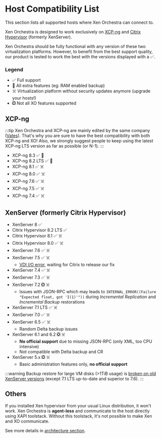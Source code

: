 # Host Compatibility List

This section lists all supported hosts where Xen Orchestra can connect to.

Xen Orchestra is designed to work exclusively on [XCP-ng](https://xcp-ng.org/) and [Citrix Hypervisor](https://www.citrix.com/products/citrix-hypervisor/) (formerly XenServer).

Xen Orchestra should be fully functional with any version of these two virtualization platforms. However, to benefit from the best support quality, our product is tested to work the best with the versions displayed with a ✅.

### Legend

- ✅ Full support
- 🚀 All extra features (eg: RAM enabled backup)
- ☠️ Virtualization platform without security updates anymore (upgrade your hosts!)
- ❎ Not all XO features supported

## XCP-ng

:::tip
Xen Orchestra and XCP-ng are mainly edited by the same company ([Vates](https://vates.tech)). That's why you are sure to have the best compatibility with both XCP-ng and XO! Also, we strongly suggest people to keep using the latest XCP-ng LTS version as far as possible (or N-1).
:::

- XCP-ng 8.3 ✅ 🚀
- XCP-ng 8.2 LTS ✅ 🚀
- XCP-ng 8.1 ✅ ☠️
- XCP-ng 8.0 ✅ ☠️
- XCP-ng 7.6 ✅ ☠️
- XCP-ng 7.5 ✅ ☠️
- XCP-ng 7.4 ✅ ☠️

## XenServer (formerly Citrix Hypervisor)

- XenServer 8 ✅
- Citrix Hypervisor 8.2 LTS ✅
- Citrix Hypervisor 8.1 ✅ ☠️
- Citrix Hypervisor 8.0 ✅ ☠️
- XenServer 7.6 ✅ ☠️
- XenServer 7.5 ✅ ☠️
  - [VDI I/O error](https://bugs.xenserver.org/browse/XSO-873), waiting for Citrix to release our fix
- XenServer 7.4 ✅ ☠️
- XenServer 7.3 ✅ ☠️
- XenServer 7.2 ❎ ☠️
  - Issues with JSON-RPC which may leads to `INTERNAL_ERROR((Failure "Expected float, got 'I(1)'"))` during _Incremental Replication_ and _Incremental Backup_ restorations
- XenServer 7.1 LTS ✅ ☠️
- XenServer 7.0 ✅ ☠️
- XenServer 6.5 ✅ ☠️
  - Random Delta backup issues
- XenServer 6.1 and 6.2 ❎ ☠️
  - **No official support** due to missing JSON-RPC (only XML, too CPU intensive)
  - Not compatible with Delta backup and CR
- XenServer 5.x ❎ ☠️
  - Basic administration features only, **no official support**

:::warning
Backup restore for large VM disks (>1TiB usage) is [broken on old XenServer versions](https://bugs.xenserver.org/browse/XSO-868) (except 7.1 LTS up-to-date and superior to 7.6).
:::

## Others

If you installed Xen hypervisor from your usual Linux distribution, it won't work. Xen Orchestra is **agent-less** and communicate to the host directly using XAPI toolstack. Without this toolstack, it's not possible to make Xen and XO communicate.

See more details in [architecture section](architecture.md).
